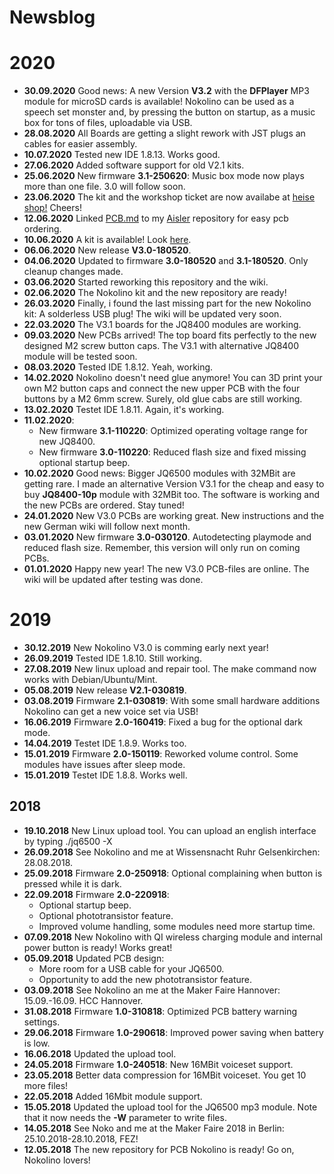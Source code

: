 # Newsblog

# 2020  
  
* **30.09.2020** Good news: A new Version **V3.2** with the **DFPlayer** MP3 module for microSD cards is available! Nokolino can be used as a speech set monster and, by pressing the button on startup, as a music box for tons of files, uploadable via USB.  
* **28.08.2020** All Boards are getting a slight rework with JST plugs an cables for easier assembly.
* **10.07.2020** Tested new IDE 1.8.13. Works good.  
* **27.06.2020** Added software support for old V2.1 kits.  
* **25.06.2020** New firmware **3.1-250620**: Music box mode now plays more than one file. 3.0 will follow soon.     
* **23.06.2020** The kit and the workshop ticket are now availabe at [heise shop!](https://maker-faire.de/workshops/bauset-workshops/) Cheers!  
* **12.06.2020** Linked [PCB.md](https://github.com/NikolaiRadke/Nokolino_pcb/blob/master/PCB.md) to my [Aisler](https://aisler.net/Monstermaker) repository for easy pcb ordering.  
* **10.06.2020** A kit is available! Look [here](https://maker-faire.de/workshops/bauset-workshops/).  
* **06.06.2020** New release **V3.0-180520**.  
* **04.06.2020** Updated to firmware **3.0-180520** and **3.1-180520**. Only cleanup changes made.    
* **03.06.2020** Started reworking this repository and the wiki.  
* **02.06.2020** The Nokolino kit and the new repository are ready!    
* **26.03.2020** Finally, i found the last missing part for the new Nokolino kit: A solderless USB plug! The wiki will be updated very soon.   
* **22.03.2020** The V3.1 boards for the JQ8400 modules are working.  
* **09.03.2020** New PCBs arrived! The top board fits perfectly to the new designed M2 screw button caps. The V3.1 with alternative JQ8400 module will be tested soon.  
* **08.03.2020** Tested IDE 1.8.12. Yeah, working.  
* **14.02.2020** Nokolino doesn't need glue anymore! You can 3D print your own M2 button caps and connect the new upper PCB with the four buttons by a M2 6mm screw. Surely, old glue cabs are still working.      
* **13.02.2020** Testet IDE 1.8.11. Again, it's working.  
* **11.02.2020**:
  * New firmware **3.1-110220**: Optimized operating voltage range for new JQ8400.  
  * New firmware **3.0-110220**: Reduced flash size and fixed missing optional startup beep.  
* **10.02.2020** Good news: Bigger JQ6500 modules with 32MBit are getting rare. I made an alternative Version V3.1 for the cheap and easy to buy **JQ8400-10p** module with 32MBit too. The software is working and the new PCBs are ordered. Stay tuned!
* **24.01.2020** New V3.0 PCBs are working great. New instructions and the new German wiki will follow next month.  
* **03.01.2020** New firmware **3.0-030120**. Autodetecting playmode and reduced flash size. Remember, this version will only run on coming PCBs.  
* **01.01.2020** Happy new year! The new V3.0 PCB-files are online. The wiki will be updated after testing was done.  

# 2019
  
* **30.12.2019** New Nokolino V3.0 is comming early next year!   
* **26.09.2019** Tested IDE 1.8.10. Still working.  
* **27.08.2019** New linux upload and repair tool. The make command now works with Debian/Ubuntu/Mint.  
* **05.08.2019** New release **V2.1-030819**.  
* **03.08.2019** Firmware **2.1-030819**: With some small hardware additions Nokolino can get a new voice set via USB!  
* **16.06.2019** Firmware **2.0-160419**: Fixed a bug for the optional dark mode.  
* **14.04.2019** Testet IDE 1.8.9. Works too.  
* **15.01.2019** Firmware **2.0-150119**: Reworked volume control. Some modules have issues after sleep mode.  
* **15.01.2019** Testet IDE 1.8.8. Works well.  

## 2018

* **19.10.2018** New Linux upload tool. You can upload an english interface by typing ./jq6500 -X   
* **26.09.2018** See Nokolino and me at Wissensnacht Ruhr Gelsenkirchen: 28.08.2018.  
* **25.09.2018** Firmware **2.0-250918**: Optional complaining when button is pressed while it is dark.
* **22.09.2018** Firmware **2.0-220918**:
  * Optional startup beep.  
  * Optional phototransistor feature.  
  * Improved volume handling, some modules need more startup time.  
* **07.09.2018** New Nokolino with QI wireless charging module and internal power button is ready! Works great!  
* **05.09.2018** Updated PCB design:
  * More room for a USB cable for your JQ6500.    
  * Opportunity to add the new phototransistor feature.  
* **03.09.2018** See Nokolino an me at the Maker Faire Hannover: 15.09.-16.09. HCC Hannover.  
* **31.08.2018** Firmware **1.0-310818**: Optimized PCB battery warning settings.  
* **29.06.2018** Firmware **1.0-290618**: Improved power saving when battery is low.  
* **16.06.2018** Updated the upload tool.  
* **24.05.2018** Firmware **1.0-240518**: New 16MBit voiceset support.  
* **23.05.2018** Better data compression for 16MBit voiceset. You get 10 more files!  
* **22.05.2018** Added 16Mbit module support.  
* **15.05.2018** Updated the upload tool for the JQ6500 mp3 module. Note that it now needs the **-W** parameter to write files.  
* **14.05.2018** See Noko and me at the Maker Faire 2018 in Berlin: 25.10.2018-28.10.2018, FEZ!  
* **12.05.2018** The new repository for PCB Nokolino is ready! Go on, Nokolino lovers!  
